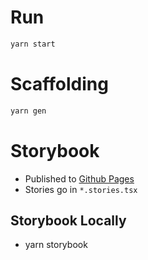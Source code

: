 # Run

```sh
yarn start
```

# Scaffolding

```sh
yarn gen
```

# Storybook

- Published to [Github Pages](https://provinite.github.io/clovercoin-app/?path=/story/clovercoin-headerbar--usage)
- Stories go in `*.stories.tsx`

## Storybook Locally

- yarn storybook
